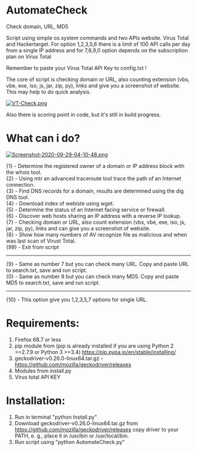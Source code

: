 # AutomateCheck
Check domain, URL, MD5

Script using simple os.system commands and two APIs website. Virus Total and Hackertarget. For option 1,2,3,5,6 there is a limit of 100 API calls per day from a single IP address and for 7,8,9,0 option depends on the subscription plan on Virus Total

Remember to paste your Virus Total API Key to config.txt !

The core of script is checking domain or URL, also counting extension (vbs, vbe, exe, iso, js, jar, zip, py), links and give you a screenshot of website. This may help to do quick analysis.

[![VT-Check.png](https://i.postimg.cc/KctbhQrZ/VT-Check.png)](https://postimg.cc/yW6tFmb5)

Also there is scoring point in code, but it's still in build progress.

# What can i do?

[![Screenshot-2020-09-29-04-10-48.png](https://i.postimg.cc/Hxmynqbz/Screenshot-2020-09-29-04-10-48.png)](https://postimg.cc/8Fy5nnKf)


{1} - Determine the registered owner of a domain or IP address block with the whois tool.\
{2} - Using mtr an advanced traceroute tool trace the path of an Internet connection.\
{3} - Find DNS records for a domain, results are determined using the dig DNS tool.\
{4} - Download index of webiste using wget.\
{5} - Determine the status of an Internet facing service or firewall.\
{6} - Discover web hosts sharing an IP address with a reverse IP lookup.\
{7} - Checking domain or URL, also count extension (vbs, vbe, exe, iso, js, jar, zip, py), links and can give you a screenshot of website.\
{8} - Show how many numbers of AV recognize file as malicious and when was last scan of Virust Total.\
{99} - Exit from script

-------------------------------------------------------------------------------------------------------------------------------------------
{9} - Same as number 7 but you can check many URL. Copy and paste URL to search.txt, save and run script.\
{0} - Same as number 8 but you can check many MD5. Copy and paste MD5 to search.txt, save and run script.

-------------------------------------------------------------------------------------------------------------------------------------------
{10} - This option give you 1,2,3,5,7 options for single URL.

# Requirements:

1. Firefox 68.7 or less
2. pip module from (pip is already installed if you are using Python 2 >=2.7.9 or Python 3 >=3.4) https://pip.pypa.io/en/stable/installing/ 
3. geckodriver-v0.26.0-linux64.tar.gz - https://github.com/mozilla/geckodriver/releases
4. Modules from install.py
5. Virus total API KEY

# Installation:
1. Run in terminal "python Install.py"
2. Download geckodriver-v0.26.0-linux64.tar.gz from https://github.com/mozilla/geckodriver/releases copy driver to your PATH, e. g., place it in /usr/bin or /usr/local/bin.
3. Run script using "python AutomateCheck.py"

